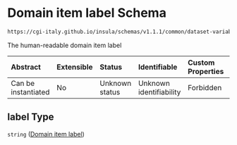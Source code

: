 # Domain item label Schema

```txt
https://cgi-italy.github.io/insula/schemas/v1.1.1/common/dataset-variable-domain.schema.json#/$defs/categoricalDomain/properties/values/items/properties/label
```

The human-readable domain item label

| Abstract            | Extensible | Status         | Identifiable            | Custom Properties | Additional Properties | Access Restrictions | Defined In                                                                                                         |
| :------------------ | :--------- | :------------- | :---------------------- | :---------------- | :-------------------- | :------------------ | :----------------------------------------------------------------------------------------------------------------- |
| Can be instantiated | No         | Unknown status | Unknown identifiability | Forbidden         | Allowed               | none                | [dataset-variable-domain.schema.json\*](schemas/common/dataset-variable-domain.schema.json) |

## label Type

`string` ([Domain item label](dataset-variable-domain-defs-categorical-domain-properties-categorical-domain-values-categorical-domain-item-properties-domain-item-label.md))
